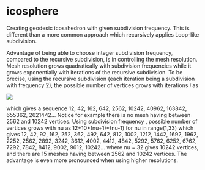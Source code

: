 # icosphere

Creating geodesic icosahedron with given subdivision frequency. This is different than a more common approach which recursively applies Loop-like subdivision.

Advantage of being able to choose integer subdivision frequency, compared to the recursive subdivision, is in controlling the mesh resolution. Mesh resolution grows quadratically with subdivision frequencies while it grows exponentially with iterations of the recursive subdivision. To be precise, using the recursive subdivision (each iteration being a subdivision with frequency 2), the possible number of vertices grows with iterations _i_ as 

<img src="https://render.githubusercontent.com/render/math?math=V(i)= 12 \plus 10 (2^i + 1)(2^i - 1)">

which gives a sequence
    12, 42, 162, 642, 2562, 10242, 40962, 163842, 655362, 2621442... 
Notice for example there is no mesh having between 2562 and 10242 vertices. Using subdivision frequency , possible number of vertices grows with nu as
    12+10*(nu+1)*(nu-1) for nu in range(1,33)
which gives 
    12, 42, 92, 162, 252, 362, 492, 642, 812, 1002, 1212, 1442, 1692, 1962, 
     2252, 2562, 2892, 3242, 3612, 4002, 4412, 4842, 5292, 5762, 6252, 6762, 
     7292, 7842, 8412, 9002, 9612, 10242...
where nu = 32 gives 10242 vertices, and there are 15 meshes having between 2562 and 10242 vertices. The advantage is even more pronounced when using higher resolutions.
